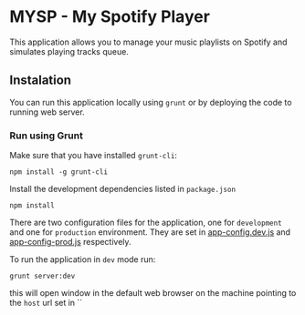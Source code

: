 # MYSP - My Spotify Player

This application allows you to manage your music playlists on Spotify and simulates playing tracks queue.

## Instalation

You can run this application locally using `grunt` or by deploying the code to running web server.

### Run using Grunt

Make sure that you have installed `grunt-cli`:
```shell
npm install -g grunt-cli
```

Install the development dependencies listed in `package.json`
```shell
npm install
```
There are two configuration files for the application, one for `development` and one for `production` environment.
They are set in [app-config.dev.js](src/javascript/app-config-dev.js) and [app-config-prod.js](src/javascript/app-config-prod.js) respectively.

To run the application in `dev` mode run:
```shell
grunt server:dev
```
this will open window in the default web browser on the machine pointing to the `host` url set in ``
